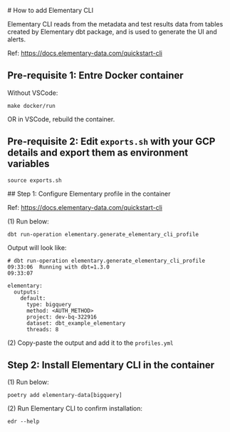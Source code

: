 # How to add Elementary CLI

Elementary CLI reads from the metadata and test results data from tables created by Elementary dbt package, and is used to generate the UI and alerts.

Ref: https://docs.elementary-data.com/quickstart-cli

## Pre-requisite 1: Entre Docker container

Without VSCode:
```
make docker/run
```

OR in VSCode, rebuild the container.

## Pre-requisite 2: Edit `exports.sh` with your GCP details and export them as environment variables
```
source exports.sh
```

## Step 1: Configure Elementary profile in the container

Ref: https://docs.elementary-data.com/quickstart-cli

(1) Run below:
```
dbt run-operation elementary.generate_elementary_cli_profile
```

Output will look like:
```
# dbt run-operation elementary.generate_elementary_cli_profile
09:33:06  Running with dbt=1.3.0
09:33:07

elementary:
  outputs:
    default:
      type: bigquery
      method: <AUTH_METHOD>
      project: dev-bq-322916
      dataset: dbt_example_elementary
      threads: 8
```
(2) Copy-paste the output and add it to the `profiles.yml`

## Step 2: Install Elementary CLI in the container

(1) Run below:
```
poetry add elementary-data[bigquery]
```

(2) Run Elementary CLI to confirm installation:
```
edr --help
```

